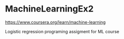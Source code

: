 # MachineLearningEx2
https://www.coursera.org/learn/machine-learning

Logistic regression programing assigment for ML course
